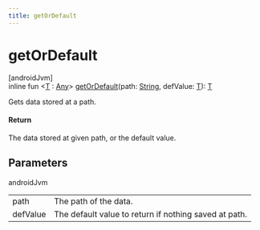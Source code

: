 ```yaml
---
title: getOrDefault
---
```



# getOrDefault



[androidJvm]\
inline fun &lt;[T](get-or-default.html) : [Any](https://kotlinlang.org/api/latest/jvm/stdlib/kotlin/-any/index.html)&gt; [getOrDefault](get-or-default.html)(path: [String](https://kotlinlang.org/api/latest/jvm/stdlib/kotlin/-string/index.html), defValue: [T](get-or-default.html)): [T](get-or-default.html)



Gets data stored at a path.



#### Return



The data stored at given path, or the default value.



## Parameters


androidJvm

| | |
|---|---|
| path | The path of the data. |
| defValue | The default value to return if nothing saved at path. |




